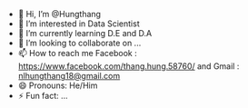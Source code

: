 - 👋 Hi, I’m @Hungthang
- 👀 I’m interested in Data Scientist
- 🌱 I’m currently learning  D.E and D.A
- 💞️ I’m looking to collaborate on ...
- 📫 How to reach me Facebook : https://www.facebook.com/thang.hung.58760/ and Gmail : nlhungthang18@gmail.com
- 😄 Pronouns: He/Him
- ⚡ Fun fact: ...

<!---
Hungthang1234/Hungthang1234 is a ✨ special ✨ repository because its `README.md` (this file) appears on your GitHub profile.
You can click the Preview link to take a look at your changes.
--->
